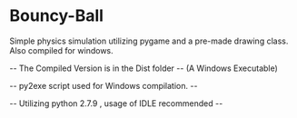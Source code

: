 # Bouncy-Ball
Simple physics simulation utilizing pygame and a pre-made drawing class. Also compiled for windows.


-- The Compiled Version is in the Dist folder -- (A Windows Executable)

-- py2exe script used for Windows compilation. --

-- Utilizing python 2.7.9 , usage of IDLE recommended --


